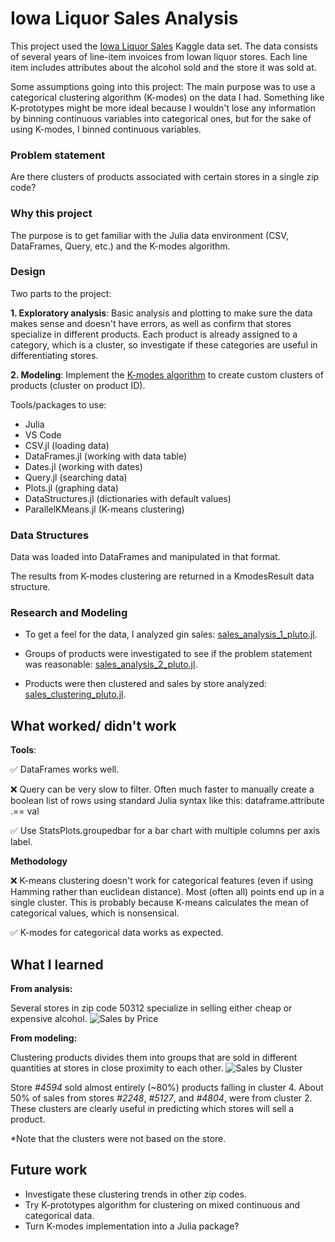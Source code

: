 # Iowa Liquor Sales Analysis
This project used the [Iowa Liquor Sales](https://www.kaggle.com/residentmario/iowa-liquor-sales) Kaggle data set. The data consists of several years of line-item invoices from Iowan liquor stores. Each line item includes attributes about the alcohol sold and the store it was sold at.

Some assumptions going into this project: The main purpose was to use a categorical clustering algorithm (K-modes) on the data I had. Something like K-prototypes might be more ideal because I wouldn't lose any information by binning continuous variables into categorical ones, but for the sake of using K-modes, I binned continuous variables.

### Problem statement
Are there clusters of products associated with certain stores in a single zip code? 

### Why this project
The purpose is to get familiar with the Julia data environment (CSV, DataFrames, Query, etc.) and the K-modes algorithm.

### Design
Two parts to the project:

**1. Exploratory analysis**: Basic analysis and plotting to make sure the data makes sense and doesn't have errors, as well as confirm that stores specialize in different products. Each product is already assigned to a category, which is a cluster, so investigate if these categories are useful in differentiating stores.

**2. Modeling**: Implement the [K-modes algorithm](https://github.com/snisher/projects/tree/master/kmodes) to create custom clusters of products (cluster on product ID).

Tools/packages to use:

- Julia
- VS Code
- CSV.jl (loading data)
- DataFrames.jl (working with data table)
- Dates.jl (working with dates)
- Query.jl (searching data)
- Plots.jl (graphing data)
- DataStructures.jl (dictionaries with default values)
- ParallelKMeans.jl (K-means clustering)

### Data Structures
Data was loaded into DataFrames and manipulated in that format.

The results from K-modes clustering are returned in a KmodesResult data structure.

### Research and Modeling
- To get a feel for the data, I analyzed gin sales: [sales_analysis_1_pluto.jl](https://github.com/snisher/projects/blob/master/liquor%20sales/sales_analysis_1_pluto.jl).

- Groups of products were investigated to see if the problem statement was reasonable: [sales_analysis_2_pluto.jl](https://github.com/snisher/projects/blob/master/liquor%20sales/sales_analysis_2_pluto.jl).

- Products were then clustered and sales by store analyzed: [sales_clustering_pluto.jl](https://github.com/snisher/projects/blob/master/liquor%20sales/sales_clustering_pluto.jl).

## What worked/ didn't work
**Tools**:

✅ DataFrames works well.

❌ Query can be very slow to filter. Often much faster to manually create a boolean list of rows using standard Julia syntax like this: dataframe.attribute .== val

✅ Use StatsPlots.groupedbar for a bar chart with multiple columns per axis label.

**Methodology**

❌ K-means clustering doesn't work for categorical features (even if using Hamming rather than euclidean distance). Most (often all) points end up in a single cluster. This is probably because K-means calculates the mean of categorical values, which is nonsensical.

✅ K-modes for categorical data works as expected.

## What I learned
**From analysis:**

Several stores in zip code 50312 specialize in selling either cheap or expensive alcohol.
![Sales by Price](https://raw.githubusercontent.com/snisher/projects/master/liquor%20sales/sales_by_price_store.png)

**From modeling:**

Clustering products divides them into groups that are sold in different quantities at stores in close proximity to each other.
![Sales by Cluster](https://raw.githubusercontent.com/snisher/projects/master/liquor%20sales/cluster_sales_by_store.png)

Store *#4594* sold almost entirely (~80%) products falling in cluster 4. About 50% of sales from stores *#2248*, *#5127*, and *#4804*, were from cluster 2. These clusters are clearly useful in predicting which stores will sell a product.

\*Note that the clusters were not based on the store.

## Future work
- Investigate these clustering trends in other zip codes.
- Try K-prototypes algorithm for clustering on mixed continuous and categorical data.
- Turn K-modes implementation into a Julia package?
